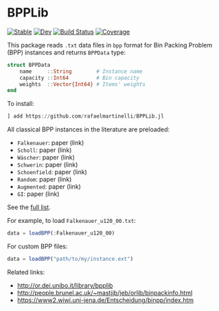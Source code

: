# BPPLib

[![Stable](https://img.shields.io/badge/docs-stable-blue.svg)](https://rafaelmartinelli.github.io/BPPLib.jl/stable)
[![Dev](https://img.shields.io/badge/docs-dev-blue.svg)](https://rafaelmartinelli.github.io/BPPLib.jl/dev)
[![Build Status](https://github.com/rafaelmartinelli/BPPLib.jl/workflows/CI/badge.svg)](https://github.com/rafaelmartinelli/BPPLib.jl/actions)
[![Coverage](https://codecov.io/gh/rafaelmartinelli/BPPLib.jl/branch/master/graph/badge.svg)](https://codecov.io/gh/rafaelmartinelli/BPPLib.jl)

This package reads `.txt` data files in `bpp` format for Bin Packing Problem (BPP) instances and returns `BPPData` type:

```julia
struct BPPData
    name     ::String        # Instance name
    capacity ::Int64         # Bin capacity
    weights  ::Vector{Int64} # Items' weights
end
```

To install:
```julia
] add https://github.com/rafaelmartinelli/BPPLib.jl
```

All classical BPP instances in the literature are preloaded:

- `Falkenauer`: paper (link)
- `Scholl`: paper (link)
- `Wäscher`: paper (link)
- `Schwerin`: paper (link)
- `Schoenfield`: paper (link)
- `Random`: paper (link)
- `Augmented`: paper (link)
- `GI`: paper (link)

See the [full list](https://github.com/rafaelmartinelli/BPPLib.jl/tree/main/data).

For example, to load `Falkenauer_u120_00.txt`:
```julia
data = loadBPP(:Falkenauer_u120_00)
```

For custom BPP files:
```julia
data = loadBPP("path/to/my/instance.ext")
```

Related links:
- http://or.dei.unibo.it/library/bpplib
- http://people.brunel.ac.uk/~mastjjb/jeb/orlib/binpackinfo.html
- https://www2.wiwi.uni-jena.de/Entscheidung/binpp/index.htm
